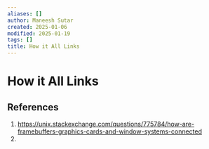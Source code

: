```yaml
---
aliases: []
author: Maneesh Sutar
created: 2025-01-06
modified: 2025-01-19
tags: []
title: How it All Links
---
```


# How it All Links

## References

1. https://unix.stackexchange.com/questions/775784/how-are-framebuffers-graphics-cards-and-window-systems-connected
1. 
